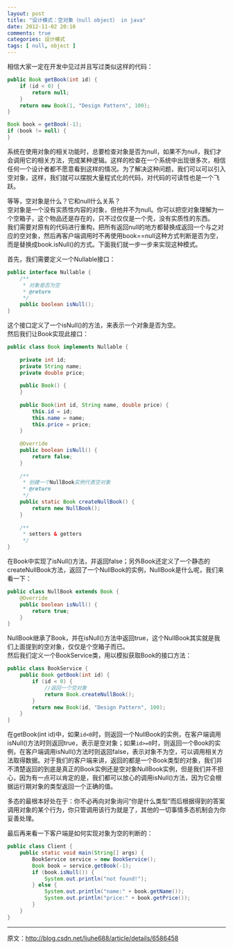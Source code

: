 ```yaml
---
layout: post
title: "设计模式：空对象（null object） in java"
date: 2012-11-02 20:10
comments: true
categories: 设计模式  
tags: [ null, object ]
---
```

相信大家一定在开发中见过并且写过类似这样的代码：    

```java
public Book getBook(int id) {  
    if (id < 0) {  
        return null;  
    }  
    return new Book(1, "Design Pattern", 100);  
}  

Book book = getBook(-1);  
if (book != null) {                   
}
```

系统在使用对象的相关功能时，总要检查对象是否为null，如果不为null，我们才会调用它的相关方法，完成某种逻辑。这样的检查在一个系统中出现很多次，相信任何一个设计者都不愿意看到这样的情况。为了解决这种问题，我们可以可以引入空对象，这样，我们就可以摆脱大量程式化的代码，对代码的可读性也是一个飞跃。    

<!--more--> 

等等，空对象是什么？它和null什么关系？    
空对象是一个没有实质性内容的对象，但他并不为null。你可以把空对象理解为一个空箱子，这个物品还是存在的，只不过仅仅是一个壳，没有实质性的东西。    
我们需要对原有的代码进行重构，把所有返回null的地方都替换成返回一个与之对应的空对象，然后再客户端调用时不再使用book==null这种方式判断是否为空，而是替换成book.isNull()的方式。下面我们就一步一步来实现这种模式。    

首先，我们需要定义一个Nullable接口：   

```java
public interface Nullable {  
    /** 
     * 对象是否为空 
     * @return 
     */  
    public boolean isNull();  
}  
```
这个接口定义了一个isNull()的方法，来表示一个对象是否为空。   
然后我们让Book实现此接口：    

```java
public class Book implements Nullable {  
  
    private int id;  
    private String name;  
    private double price;  
      
    public Book() {  
    }  
      
    public Book(int id, String name, double price) {  
        this.id = id;  
        this.name = name;  
        this.price = price;  
    }  
      
    @Override  
    public boolean isNull() {  
        return false;  
    }  
  
    /** 
     * 创建一个NullBook实例代表空对象 
     * @return 
     */  
    public static Book createNullBook() {  
        return new NullBook();  
    }  
      
    /** 
     * setters & getters 
     */  
}
```

在Book中实现了isNull()方法，并返回false；另外Book还定义了一个静态的createNullBook方法，返回了一个NullBook的实例，NullBook是什么呢，我们来看一下：   

```java
public class NullBook extends Book {  
    @Override  
    public boolean isNull() {  
        return true;  
    }  
}  
```

NullBook继承了Book，并在isNull()方法中返回true，这个NullBook其实就是我们上面提到的空对象，仅仅是个空箱子而已。    
然后我们定义一个BookService类，用以模拟获取Book的接口方法：    

```java
public class BookService {  
    public Book getBook(int id) {  
        if (id < 0) {  
            //返回一个空对象  
            return Book.createNullBook();             
        }  
        return new Book(id, "Design Pattern", 100);  
    }  
}  
```

在getBook(int id)中，如果`id<0`时，则返回一个NullBook的实例，在客户端调用isNull()方法时则返回true，表示是空对象；如果`id>=0`时，则返回一个Book的实例，在客户端调用isNull()方法时则返回false，表示对象不为空，可以调用相关方法取得数据。对于我们的客户端来讲，返回的都是一个Book类型的对象，我们并不清楚返回的到底是真正的Book实例还是空对象NullBook实例，但是我们并不担心，因为有一点可以肯定的是，我们都可以放心的调用isNull()方法，因为它会根据运行期对象的类型返回一个正确的值。   

多态的最根本好处在于：你不必再向对象询问“你是什么类型”而后根据得到的答案调用对象的某个行为，你只管调用该行为就是了，其他的一切事情多态机制会为你妥善处理。    

最后再来看一下客户端是如何实现对象为空的判断的：    

```java
public class Client {  
    public static void main(String[] args) {  
        BookService service = new BookService();  
        Book book = service.getBook(-1);  
        if (book.isNull()) {  
            System.out.println("not found!");  
        } else {  
            System.out.println("name:" + book.getName());  
            System.out.println("price:" + book.getPrice());  
        }  
    }  
}  
```

---
原文：<http://blog.csdn.net/liuhe688/article/details/6586458>